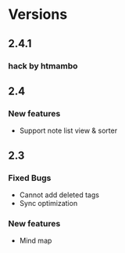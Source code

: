 # Versions
## 2.4.1
### hack by htmambo

## 2.4

### New features
* Support note list view & sorter

## 2.3

### Fixed Bugs
* Cannot add deleted tags
* Sync optimization

### New features
* Mind map
